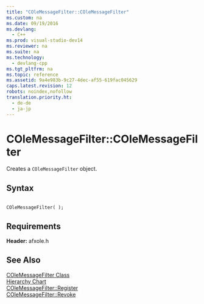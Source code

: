 ```yaml
---
title: "COleMessageFilter::COleMessageFilter"
ms.custom: na
ms.date: 09/19/2016
ms.devlang: 
  - C++
ms.prod: visual-studio-dev14
ms.reviewer: na
ms.suite: na
ms.technology: 
  - devlang-cpp
ms.tgt_pltfrm: na
ms.topic: reference
ms.assetid: 9a4e983b-9c27-4dec-af55-619fac045629
caps.latest.revision: 12
robots: noindex,nofollow
translation.priority.ht: 
  - de-de
  - ja-jp
---
```

# COleMessageFilter::COleMessageFilter
Creates a `COleMessageFilter` object.  
  
## Syntax  
  
```  
  
COleMessageFilter( );  
```  
  
## Requirements  
 **Header:** afxole.h  
  
## See Also  
 [COleMessageFilter Class](../vs140/COleMessageFilter-Class.md)   
 [Hierarchy Chart](../vs140/Hierarchy-Chart.md)   
 [COleMessageFilter::Register](../vs140/COleMessageFilter--Register.md)   
 [COleMessageFilter::Revoke](../vs140/COleMessageFilter--Revoke.md)